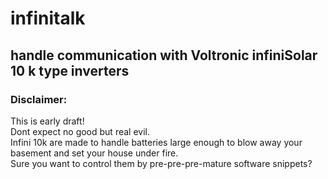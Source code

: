 # infinitalk
## handle communication with Voltronic infiniSolar 10 k type inverters
  
### Disclaimer:
This is early draft!  
Dont expect no good but real evil.  
Infini 10k are made to handle batteries large enough to blow away your basement and set your house under fire.  
Sure you want to control them by pre-pre-pre-mature software snippets?  
